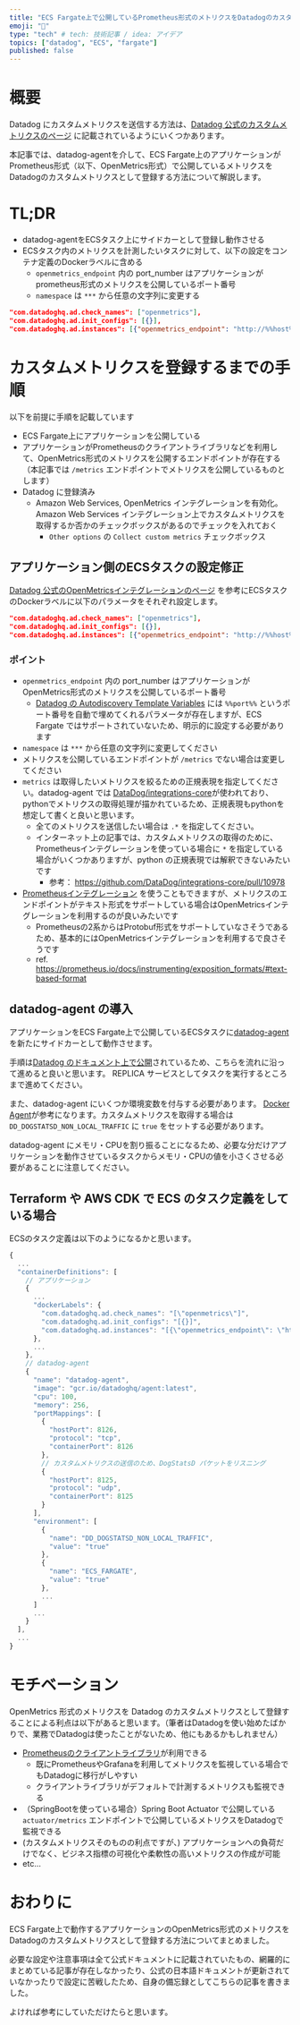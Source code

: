 ```yaml
---
title: "ECS Fargate上で公開しているPrometheus形式のメトリクスをDatadogのカスタムメトリクスとして登録するまで"
emoji: "🔨"
type: "tech" # tech: 技術記事 / idea: アイデア
topics: ["datadog", "ECS", "fargate"]
published: false
---
```


# 概要

Datadog にカスタムメトリクスを送信する方法は、[Datadog 公式のカスタムメトリクスのページ](https://docs.datadoghq.com/metrics/custom_metrics/) に記載されているようにいくつかあります。

本記事では、datadog-agentを介して、ECS Fargate上のアプリケーションがPrometheus形式（以下、OpenMetrics形式）で公開しているメトリクスをDatadogのカスタムメトリクスとして登録する方法について解説します。

# TL;DR

- datadog-agentをECSタスク上にサイドカーとして登録し動作させる
- ECSタスク内のメトリクスを計測したいタスクに対して、以下の設定をコンテナ定義のDockerラベルに含める
  - `openmetrics_endpoint` 内の port_number はアプリケーションがprometheus形式のメトリクスを公開しているポート番号
  - `namespace` は `***` から任意の文字列に変更する

```json
"com.datadoghq.ad.check_names": ["openmetrics"],
"com.datadoghq.ad.init_configs": [{}],
"com.datadoghq.ad.instances": [{"openmetrics_endpoint": "http://%%host%%:port_number/metrics", "namespace": "***", "metrics": [".*"]}]"
```

# カスタムメトリクスを登録するまでの手順

以下を前提に手順を記載しています

- ECS Fargate上にアプリケーションを公開している
- アプリケーションがPrometheusのクライアントライブラリなどを利用して、OpenMetrics形式のメトリクスを公開するエンドポイントが存在する（本記事では `/metrics` エンドポイントでメトリクスを公開しているものとします）
- Datadog に登録済み
  - Amazon Web Services, OpenMetrics インテグレーションを有効化。Amazon Web Services インテグレーション上でカスタムメトリクスを取得するか否かのチェックボックスがあるのでチェックを入れておく
    - `Other options` の `Collect custom metrics` チェックボックス

## アプリケーション側のECSタスクの設定修正

[Datadog 公式のOpenMetricsインテグレーションのページ](https://docs.datadoghq.com/integrations/openmetrics/) を参考にECSタスクのDockerラベルに以下のパラメータをそれぞれ設定します。

```json
"com.datadoghq.ad.check_names": ["openmetrics"],
"com.datadoghq.ad.init_configs": [{}],
"com.datadoghq.ad.instances": [{"openmetrics_endpoint": "http://%%host%%:port_number/metrics", "namespace": "***", "metrics": [".*"]}]"
```

### ポイント

- `openmetrics_endpoint` 内の port_number はアプリケーションがOpenMetrics形式のメトリクスを公開しているポート番号
  - [Datadog の Autodiscovery Template Variables](https://docs.datadoghq.com/ja/agent/guide/template_variables/) には `%%port%%` というポート番号を自動で埋めてくれるパラメータが存在しますが、ECS Fargate ではサポートされていないため、明示的に設定する必要があります
- `namespace` は `***` から任意の文字列に変更してください
- メトリクスを公開しているエンドポイントが `/metrics` でない場合は変更してください
- `metrics` は取得したいメトリクスを絞るための正規表現を指定してください。datadog-agent では [DataDog/integrations-core](https://github.com/DataDog/integrations-core/tree/master/openmetrics)が使われており、pythonでメトリクスの取得処理が描かれているため、正規表現もpythonを想定して書くと良いと思います。
  - 全てのメトリクスを送信したい場合は `.*` を指定してください。
  - インターネット上の記事では、カスタムメトリクスの取得のために、Prometheusインテグレーションを使っている場合に `*` を指定している場合がいくつかありますが、python の正規表現では解釈できないみたいです
    - 参考： https://github.com/DataDog/integrations-core/pull/10978
- [Prometheusインテグレーション](https://docs.datadoghq.com/ja/integrations/prometheus/) を使うこともできますが、メトリクスのエンドポイントがテキスト形式をサポートしている場合はOpenMetricsインテグレーションを利用するのが良いみたいです
  - Prometheusの2系からはProtobuf形式をサポートしていなさそうであるため、基本的にはOpenMetricsインテグレーションを利用するで良さそうです
  - ref. https://prometheus.io/docs/instrumenting/exposition_formats/#text-based-format

## datadog-agent の導入

アプリケーションをECS Fargate上で公開しているECSタスクに[datadog-agent](https://docs.datadoghq.com/agent/)を新たにサイドカーとして動作させます。

手順は[Datadog のドキュメント上で公開](https://docs.datadoghq.com/integrations/ecs_fargate)されているため、こちらを流れに沿って進めると良いと思います。
REPLICA サービスとしてタスクを実行するところまで進めてください。

また、datadog-agent にいくつか環境変数を付与する必要があります。
[Docker Agent](https://docs.datadoghq.com/agent/docker/?tab=standard)が参考になります。カスタムメトリクスを取得する場合は `DD_DOGSTATSD_NON_LOCAL_TRAFFIC` に `true` をセットする必要があります。

datadog-agent にメモリ・CPUを割り振ることになるため、必要な分だけアプリケーションを動作させているタスクからメモリ・CPUの値を小さくさせる必要があることに注意してください。

## Terraform や AWS CDK で ECS のタスク定義をしている場合

ECSのタスク定義は以下のようになるかと思います。

```javascript
{
  ...
  "containerDefinitions": [
    // アプリケーション
    {
      ...
      "dockerLabels": {
        "com.datadoghq.ad.check_names": "[\"openmetrics\"]",
        "com.datadoghq.ad.init_configs": "[{}]",
        "com.datadoghq.ad.instances": "[{\"openmetrics_endpoint\": \"http://%%host%%:port_number/metrics\", \"namespace\": \"***\", \"metrics\": [\".*\"]}]"
      },
      ...
    },
    // datadog-agent
    {
      "name": "datadog-agent",
      "image": "gcr.io/datadoghq/agent:latest",
      "cpu": 100,
      "memory": 256,
      "portMappings": [
        {
          "hostPort": 8126,
          "protocol": "tcp",
          "containerPort": 8126
        },
        // カスタムメトリクスの送信のため、DogStatsD パケットをリスニング
        {
          "hostPort": 8125,
          "protocol": "udp",
          "containerPort": 8125
        }
      ],
      "environment": [
        {
          "name": "DD_DOGSTATSD_NON_LOCAL_TRAFFIC",
          "value": "true"
        },
        {
          "name": "ECS_FARGATE",
          "value": "true"
        },
        ...
      ]
      ...
    }
  ],
  ...
}
```

# モチベーション

OpenMetrics 形式のメトリクスを Datadog のカスタムメトリクスとして登録することによる利点は以下があると思います。（筆者はDatadogを使い始めたばかりで、業務でDatadogは使ったことがないため、他にもあるかもしれません）

- [Prometheusのクライアントライブラリ](https://prometheus.io/docs/instrumenting/clientlibs/)が利用できる
  - 既にPrometheusやGrafanaを利用してメトリクスを監視している場合でもDatadogに移行がしやすい
  - クライアントライブラリがデフォルトで計測するメトリクスも監視できる
- （SpringBootを使っている場合）Spring Boot Actuator で公開している `actuator/metrics` エンドポイントで公開しているメトリクスをDatadogで監視できる
- (カスタムメトリクスそのものの利点ですが、) アプリケーションへの負荷だけでなく、ビジネス指標の可視化や柔軟性の高いメトリクスの作成が可能
- etc...

# おわりに

ECS Fargate上で動作するアプリケーションのOpenMetrics形式のメトリクスをDatadogのカスタムメトリクスとして登録する方法についてまとめました。

必要な設定や注意事項は全て公式ドキュメントに記載されていたもの、網羅的にまとめている記事が存在しなかったり、公式の日本語ドキュメントが更新されていなかったりで設定に苦戦したため、自身の備忘録としてこちらの記事を書きました。

よければ参考にしていただけたらと思います。
